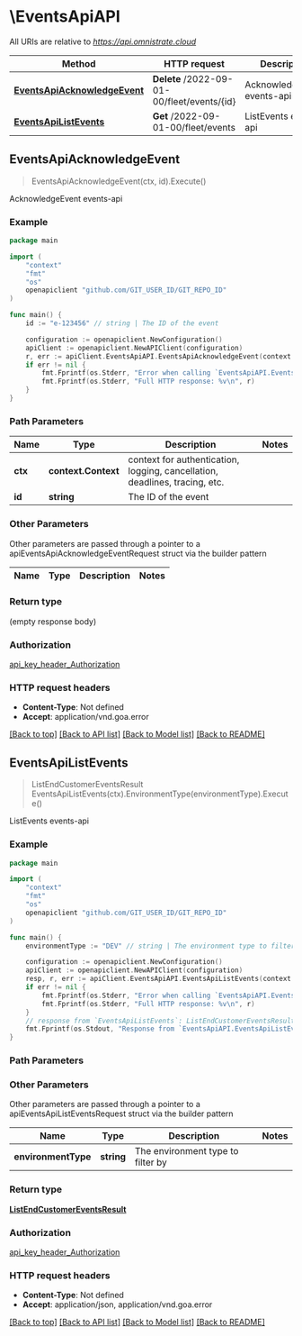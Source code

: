 # \EventsApiAPI

All URIs are relative to *https://api.omnistrate.cloud*

Method | HTTP request | Description
------------- | ------------- | -------------
[**EventsApiAcknowledgeEvent**](EventsApiAPI.md#EventsApiAcknowledgeEvent) | **Delete** /2022-09-01-00/fleet/events/{id} | AcknowledgeEvent events-api
[**EventsApiListEvents**](EventsApiAPI.md#EventsApiListEvents) | **Get** /2022-09-01-00/fleet/events | ListEvents events-api



## EventsApiAcknowledgeEvent

> EventsApiAcknowledgeEvent(ctx, id).Execute()

AcknowledgeEvent events-api

### Example

```go
package main

import (
	"context"
	"fmt"
	"os"
	openapiclient "github.com/GIT_USER_ID/GIT_REPO_ID"
)

func main() {
	id := "e-123456" // string | The ID of the event

	configuration := openapiclient.NewConfiguration()
	apiClient := openapiclient.NewAPIClient(configuration)
	r, err := apiClient.EventsApiAPI.EventsApiAcknowledgeEvent(context.Background(), id).Execute()
	if err != nil {
		fmt.Fprintf(os.Stderr, "Error when calling `EventsApiAPI.EventsApiAcknowledgeEvent``: %v\n", err)
		fmt.Fprintf(os.Stderr, "Full HTTP response: %v\n", r)
	}
}
```

### Path Parameters


Name | Type | Description  | Notes
------------- | ------------- | ------------- | -------------
**ctx** | **context.Context** | context for authentication, logging, cancellation, deadlines, tracing, etc.
**id** | **string** | The ID of the event | 

### Other Parameters

Other parameters are passed through a pointer to a apiEventsApiAcknowledgeEventRequest struct via the builder pattern


Name | Type | Description  | Notes
------------- | ------------- | ------------- | -------------


### Return type

 (empty response body)

### Authorization

[api_key_header_Authorization](../README.md#api_key_header_Authorization)

### HTTP request headers

- **Content-Type**: Not defined
- **Accept**: application/vnd.goa.error

[[Back to top]](#) [[Back to API list]](../README.md#documentation-for-api-endpoints)
[[Back to Model list]](../README.md#documentation-for-models)
[[Back to README]](../README.md)


## EventsApiListEvents

> ListEndCustomerEventsResult EventsApiListEvents(ctx).EnvironmentType(environmentType).Execute()

ListEvents events-api

### Example

```go
package main

import (
	"context"
	"fmt"
	"os"
	openapiclient "github.com/GIT_USER_ID/GIT_REPO_ID"
)

func main() {
	environmentType := "DEV" // string | The environment type to filter by (optional)

	configuration := openapiclient.NewConfiguration()
	apiClient := openapiclient.NewAPIClient(configuration)
	resp, r, err := apiClient.EventsApiAPI.EventsApiListEvents(context.Background()).EnvironmentType(environmentType).Execute()
	if err != nil {
		fmt.Fprintf(os.Stderr, "Error when calling `EventsApiAPI.EventsApiListEvents``: %v\n", err)
		fmt.Fprintf(os.Stderr, "Full HTTP response: %v\n", r)
	}
	// response from `EventsApiListEvents`: ListEndCustomerEventsResult
	fmt.Fprintf(os.Stdout, "Response from `EventsApiAPI.EventsApiListEvents`: %v\n", resp)
}
```

### Path Parameters



### Other Parameters

Other parameters are passed through a pointer to a apiEventsApiListEventsRequest struct via the builder pattern


Name | Type | Description  | Notes
------------- | ------------- | ------------- | -------------
 **environmentType** | **string** | The environment type to filter by | 

### Return type

[**ListEndCustomerEventsResult**](ListEndCustomerEventsResult.md)

### Authorization

[api_key_header_Authorization](../README.md#api_key_header_Authorization)

### HTTP request headers

- **Content-Type**: Not defined
- **Accept**: application/json, application/vnd.goa.error

[[Back to top]](#) [[Back to API list]](../README.md#documentation-for-api-endpoints)
[[Back to Model list]](../README.md#documentation-for-models)
[[Back to README]](../README.md)

